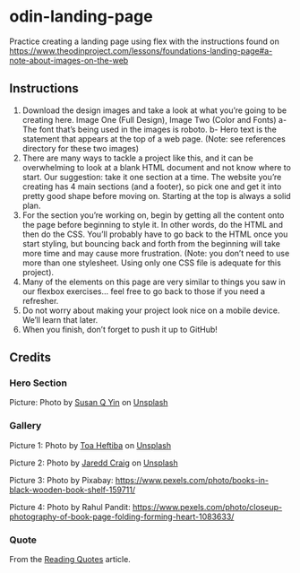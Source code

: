 # odin-landing-page
 Practice creating a landing page using flex with the instructions found on https://www.theodinproject.com/lessons/foundations-landing-page#a-note-about-images-on-the-web

## Instructions

1. Download the design images and take a look at what you’re going to be creating here. Image One (Full Design), Image Two (Color and Fonts)
    a- The font that’s being used in the images is roboto.
    b- Hero text is the statement that appears at the top of a web page.
    (Note: see references directory for these two images)
2. There are many ways to tackle a project like this, and it can be overwhelming to look at a blank HTML document and not know where to start. Our suggestion: take it one section at a time. The website you’re creating has 4 main sections (and a footer), so pick one and get it into pretty good shape before moving on. Starting at the top is always a solid plan.
3. For the section you’re working on, begin by getting all the content onto the page before beginning to style it. In other words, do the HTML and then do the CSS. You’ll probably have to go back to the HTML once you start styling, but bouncing back and forth from the beginning will take more time and may cause more frustration. (Note: you don’t need to use more than one stylesheet. Using only one CSS file is adequate for this project).
4. Many of the elements on this page are very similar to things you saw in our flexbox exercises… feel free to go back to those if you need a refresher.
5. Do not worry about making your project look nice on a mobile device. We’ll learn that later.
6. When you finish, don’t forget to push it up to GitHub!

## Credits

### Hero Section
Picture: Photo by <a href="https://unsplash.com/@syinq?utm_content=creditCopyText&utm_medium=referral&utm_source=unsplash">Susan Q Yin</a> on <a href="https://unsplash.com/photos/books-on-brown-wooden-shelf-2JIvboGLeho?utm_content=creditCopyText&utm_medium=referral&utm_source=unsplash">Unsplash</a>
  

### Gallery

Picture 1: Photo by <a href="https://unsplash.com/@heftiba?utm_content=creditCopyText&utm_medium=referral&utm_source=unsplash">Toa Heftiba</a> on <a href="https://unsplash.com/photos/brown-wooden-framed-candle-holder-on-top-of-books-ip9R11FMbV8?utm_content=creditCopyText&utm_medium=referral&utm_source=unsplash">Unsplash</a>

Picture 2: Photo by <a href="https://unsplash.com/@jaredd?utm_content=creditCopyText&utm_medium=referral&utm_source=unsplash">Jaredd Craig</a> on <a href="https://unsplash.com/photos/view-of-floating-open-book-from-stacked-books-in-library-HH4WBGNyltc?utm_content=creditCopyText&utm_medium=referral&utm_source=unsplash">Unsplash</a>

Picture 3: Photo by Pixabay: https://www.pexels.com/photo/books-in-black-wooden-book-shelf-159711/

Picture 4: Photo by Rahul Pandit: https://www.pexels.com/photo/closeup-photography-of-book-page-folding-forming-heart-1083633/

### Quote
From the <a href="https://www.southernliving.com/reading-quotes-7481180">Reading Quotes</a> article.